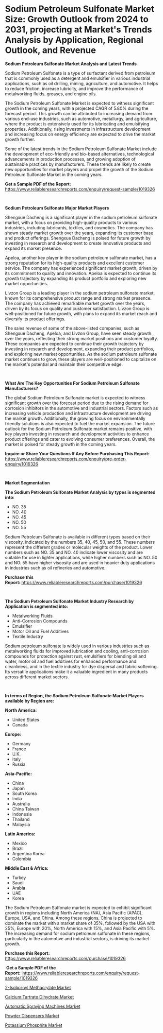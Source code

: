 <p><h1>Sodium Petroleum Sulfonate Market Size: Growth Outlook from 2024 to 2031, projecting at Market's Trends Analysis by Application, Regional Outlook, and Revenue</h1></p><p><strong>Sodium Petroleum Sulfonate Market Analysis and Latest Trends</strong></p>
<p><p>Sodium Petroleum Sulfonate is a type of surfactant derived from petroleum that is commonly used as a detergent and emulsifier in various industrial applications, such as oil drilling, mining, agriculture, and automotive. It helps to reduce friction, increase lubricity, and improve the performance of metalworking fluids, greases, and engine oils.</p><p>The Sodium Petroleum Sulfonate Market is expected to witness significant growth in the coming years, with a projected CAGR of 5.80% during the forecast period. This growth can be attributed to increasing demand from various end-use industries, such as automotive, metallurgy, and agriculture, where the product is extensively used for its lubricating and emulsifying properties. Additionally, rising investments in infrastructure development and increasing focus on energy efficiency are expected to drive the market growth further.</p><p>Some of the latest trends in the Sodium Petroleum Sulfonate Market include the development of eco-friendly and bio-based alternatives, technological advancements in production processes, and growing adoption of sustainable practices by manufacturers. These trends are likely to create new opportunities for market players and propel the growth of the Sodium Petroleum Sulfonate Market in the coming years.</p></p>
<p><strong>Get a Sample PDF of the Report:&nbsp;</strong> <a href="https://www.reliableresearchreports.com/enquiry/request-sample/1019326">https://www.reliableresearchreports.com/enquiry/request-sample/1019326</a></p>
<p>&nbsp;</p>
<p><strong>Sodium Petroleum Sulfonate Major Market Players</strong></p>
<p><p>Shengxue Dacheng is a significant player in the sodium petroleum sulfonate market, with a focus on providing high-quality products to various industries, including lubricants, textiles, and cosmetics. The company has shown steady market growth over the years, expanding its customer base and product offerings. Shengxue Dacheng is poised for future growth by investing in research and development to create innovative products and expand its market presence.</p><p>Apeloa, another key player in the sodium petroleum sulfonate market, has a strong reputation for its high-quality products and excellent customer service. The company has experienced significant market growth, driven by its commitment to quality and innovation. Apeloa is expected to continue its growth trajectory by expanding its product portfolio and exploring new market opportunities.</p><p>Livzon Group is a leading player in the sodium petroleum sulfonate market, known for its comprehensive product range and strong market presence. The company has achieved remarkable market growth over the years, driven by its focus on quality and customer satisfaction. Livzon Group is well-positioned for future growth, with plans to expand its market reach and diversify its product offerings.</p><p>The sales revenue of some of the above-listed companies, such as Shengxue Dacheng, Apeloa, and Livzon Group, have seen steady growth over the years, reflecting their strong market positions and customer loyalty. These companies are expected to continue their growth trajectory by investing in research and development, expanding their product portfolios, and exploring new market opportunities. As the sodium petroleum sulfonate market continues to grow, these players are well-positioned to capitalize on the market's potential and maintain their competitive edge.</p></p>
<p>&nbsp;</p>
<p><strong>What Are The Key Opportunities For Sodium Petroleum Sulfonate Manufacturers?</strong></p>
<p><p>The global Sodium Petroleum Sulfonate market is expected to witness significant growth over the forecast period due to the rising demand for corrosion inhibitors in the automotive and industrial sectors. Factors such as increasing vehicle production and infrastructure development are driving the market growth. Additionally, the growing focus on environmentally friendly solutions is also expected to fuel the market expansion. The future outlook for the Sodium Petroleum Sulfonate market remains positive, with key players investing in research and development activities to enhance product offerings and cater to evolving consumer preferences. Overall, the market is poised for steady growth in the coming years.</p></p>
<p><strong>Inquire or Share Your Questions If Any Before Purchasing This Report:</strong> <a href="https://www.reliableresearchreports.com/enquiry/pre-order-enquiry/1019326">https://www.reliableresearchreports.com/enquiry/pre-order-enquiry/1019326</a></p>
<p>&nbsp;</p>
<p><strong>Market Segmentation</strong></p>
<p><strong>The Sodium Petroleum Sulfonate Market Analysis by types is segmented into:</strong></p>
<p><ul><li>NO. 35</li><li>NO. 40</li><li>NO. 45</li><li>NO. 50</li><li>NO. 55</li></ul></p>
<p><p>Sodium Petroleum Sulfonate is available in different types based on their viscosity, indicated by the numbers 35, 40, 45, 50, and 55. These numbers represent the different grades or molecular weights of the product. Lower numbers such as NO. 35 and NO. 40 indicate lower viscosity and are suitable for use in lighter applications, while higher numbers such as NO. 50 and NO. 55 have higher viscosity and are used in heavier duty applications in industries such as oil refineries and automotive.</p></p>
<p><strong>Purchase this Report:&nbsp;</strong><a href="https://www.reliableresearchreports.com/purchase/1019326">https://www.reliableresearchreports.com/purchase/1019326</a></p>
<p>&nbsp;</p>
<p><strong>The Sodium Petroleum Sulfonate Market Industry Research by Application is segmented into:</strong></p>
<p><ul><li>Metalworking Fluids</li><li>Anti-Corrosion Compounds</li><li>Emulsifier</li><li>Motor Oil and Fuel Additives</li><li>Textile Industry</li></ul></p>
<p><p>Sodium petroleum sulfonate is widely used in various industries such as metalworking fluids for improved lubrication and cooling, anti-corrosion compounds for protection against rust, emulsifiers for blending oil and water, motor oil and fuel additives for enhanced performance and cleanliness, and in the textile industry for dye dispersal and fabric softening. Its versatile applications make it a valuable ingredient in many products across different market sectors.</p></p>
<p>&nbsp;</p>
<p><strong>In terms of Region, the Sodium Petroleum Sulfonate Market Players available by Region are:</strong></p>
<p>
    <p> <strong> North America: </strong>
        <ul>
            <li>United States</li>
            <li>Canada</li>
        </ul>
        </p> 
    <p> <strong> Europe: </strong>
        <ul>
            <li>Germany</li>
            <li>France</li>
            <li>U.K.</li>
            <li>Italy</li>
            <li>Russia</li>
        </ul>
        </p> 
    <p> <strong> Asia-Pacific: </strong>
        <ul>
            <li>China</li>
            <li>Japan</li>
            <li>South Korea</li>
            <li>India</li>
            <li>Australia</li>
            <li>China Taiwan</li>
            <li>Indonesia</li>
            <li>Thailand</li>
            <li>Malaysia</li>
        </ul>
        </p> 
    <p> <strong> Latin America: </strong>
        <ul>
            <li>Mexico</li>
            <li>Brazil</li>
            <li>Argentina Korea</li>
            <li>Colombia</li>
        </ul>
        </p> 
    <p> <strong> Middle East & Africa: </strong>
        <ul>
            <li>Turkey</li>
            <li>Saudi</li>
            <li>Arabia</li>
            <li>UAE</li>
            <li>Korea</li>
        </ul>
    </p>
    </p>
<p><p>The Sodium Petroleum Sulfonate market is expected to exhibit significant growth in regions including North America (NA), Asia Pacific (APAC), Europe, USA, and China. Among these regions, China is projected to dominate the market with a market share of 35%, followed by the USA with 25%, Europe with 20%, North America with 15%, and Asia Pacific with 5%. The increasing demand for sodium petroleum sulfonate in these regions, particularly in the automotive and industrial sectors, is driving its market growth.</p></p>
<p><strong>Purchase this Report: </strong><a href="https://www.reliableresearchreports.com/purchase/1019326">https://www.reliableresearchreports.com/purchase/1019326</a></p>
<p>&nbsp;<strong>Get a Sample PDF of the Report:&nbsp;&nbsp;</strong><a href="https://www.reliableresearchreports.com/enquiry/request-sample/1019326">https://www.reliableresearchreports.com/enquiry/request-sample/1019326</a></p>
<p><strong></strong></p>
<p><p><a href="https://view.publitas.com/reportprime-1/2-isobornyl-methacrylate-market-a-comprehensive-report-of-its-market-share-growth-trends-2023-2030/">2-Isobornyl Methacrylate Market</a></p><p><a href="https://issuu.com/reportprime-2/docs/calcium-tartrate-dihydrate-market-size-2030.pptx">Calcium Tartrate Dihydrate Market</a></p><p><a href="https://flame-sidecar-702.notion.site/Automatic-Spraying-Machines-Market-A-Comprehensive-Report-of-its-Market-Share-Growth-Trends-2024--0f7becba98a543418b5f746264c64b10">Automatic Spraying Machines Market</a></p><p><a href="https://issuu.com/reportprime-2/docs/powder-dispensers-market-size-2030.pptx">Powder Dispensers Market</a></p><p><a href="https://github.com/okotobwrhuteie/Market-Research-Report-List-1/blob/main/potassium-phosphite-market.md">Potassium Phosphite Market</a></p></p>